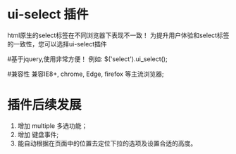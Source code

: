 # ui-select 插件
html原生的select标签在不同浏览器下表现不一致！
为提升用户体验和select标签的一致性，您可以选择ui-select插件


#基于jquery,使用非常方便！
例如:  $('select').ui_select();


#兼容性
兼容IE8+, chrome, Edge, firefox 等主流浏览器;


# 插件后续发展
1. 增加 multiple 多选功能；
2. 增加 键盘事件;
3. 能自动根据在页面中的位置去定位下拉的选项及设置合适的高度。

